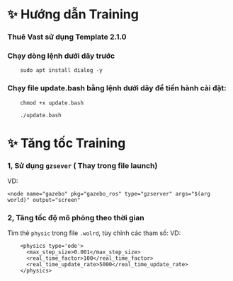 # ✨ Hướng dẫn Training
### Thuê Vast sử dụng Template 2.1.0
### Chạy dòng lệnh dưới dây trước
```
    sudo apt install dialog -y
```
### Chạy file update.bash bằng lệnh dưới dây để tiến hành cài đặt:
```
    chmod +x update.bash
```
```
    ./update.bash
```
# ✨ Tăng tốc Training
### 1, Sử dụng `gzsever` ( Thay trong file launch)
VD:
```
<node name="gazebo" pkg="gazebo_ros" type="gzserver" args="$(arg world)" output="screen"
```
### 2, Tăng tốc độ mô phỏng theo thời gian
Tìm thẻ `physic` trong file `.wolrd`, tùy chỉnh các tham số:
VD:
```
    <physics type='ode'>
      <max_step_size>0.001</max_step_size>
      <real_time_factor>100</real_time_factor>
      <real_time_update_rate>5000</real_time_update_rate>
    </physics>
```
